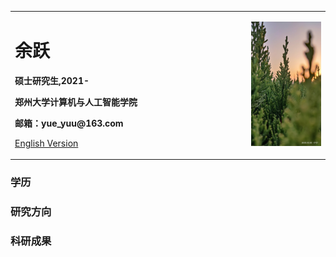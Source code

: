 <table border="0">
  <tr>
    <td width="75%">
      <h1>余跃</h1>
      <p><b>硕士研究生,2021-</b></p>
      <p><b>郑州大学计算机与人工智能学院</b></p>
      <p><b>邮箱：yue_yuu@163.com</b></p>
      <p><a href="/index-en.html">English Version</a></p>
    </td>
    <td width="25%">
      <img src="/image1.jpg" width="100%">
    </td>
  </tr>
</table>

### 学历

### 研究方向

### 科研成果


